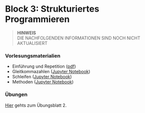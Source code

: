 # Block 3: Strukturiertes Programmieren

> **HINWEIS**<br>
> DIE NACHFOLGENDEN INFORMATIONEN SIND NOCH NICHT AKTUALISIERT

### Vorlesungsmaterialien

* Einführung und Repetition ([pdf](einfuehrung-woche2.pdf))
* Gleitkommazahlen ([Jupyter Notebook](https://nbviewer.jupyter.org/github/unibas-marcelluethi/gyminf-programmieren/blob/master/notebooks/Gleitkommazahlen.ipynb))
* Schleifen ([Jupyter Notebook](https://nbviewer.jupyter.org/github/unibas-marcelluethi/gyminf-programmieren/blob/master/notebooks/Schleifen.ipynb))
* Methoden ([Jupyter Notebook](https://nbviewer.jupyter.org/github/unibas-marcelluethi/gyminf-programmieren/blob/master/notebooks/Methoden.ipynb))


### Übungen
[Hier](uebungen2.md) gehts zum Übungsblatt 2.

